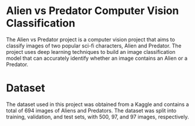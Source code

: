 # Alien vs Predator Computer Vision Classification

The Alien vs Predator project is a computer vision project that aims to classify images of two popular sci-fi characters, Alien and Predator. The project uses deep learning techniques to build an image classification model that can accurately identify whether an image contains an Alien or a Predator.

# Dataset
The dataset used in this project was obtained from a Kaggle and contains a total of 694 images of Aliens and Predators. The dataset was split into training, validation, and test sets, with 500, 97, and 97 images, respectively.
